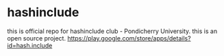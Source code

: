 # hashinclude
this is official repo for hashinclude club - Pondicherry University. this is an open source project.
https://play.google.com/store/apps/details?id=hash.include
